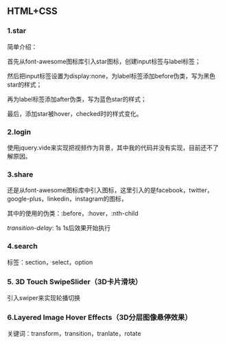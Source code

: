 ## HTML+CSS



### 1.star

简单介绍：

首先从font-awesome图标库引入star图标，创建input标签与label标签；

然后把input标签设置为display:none，为label标签添加before伪类，写为黑色star的样式；

再为label标签添加after伪类，写为蓝色star的样式；

最后，添加star被hover，checked时的样式变化。 

### 2.login

使用jquery.vide来实现把视频作为背景，其中我的代码并没有实现，目前还不了解原因。

### 3.share

还是从font-awesome图标库中引入图标，这里引入的是facebook，twitter，google-plus，linkedin，instagram的图标，

其中的使用的伪类：:before，:hover，:nth-child

*transition-delay*: 1s	1s后效果开始执行

### 4.search

标签：section，select，option

### 5. 3D Touch SwipeSlider（3D卡片滑块）

引入swiper来实现轮播切换

### 6.Layered Image Hover Effects（3D分层图像悬停效果）

关键词：transform，transition，tranlate，rotate